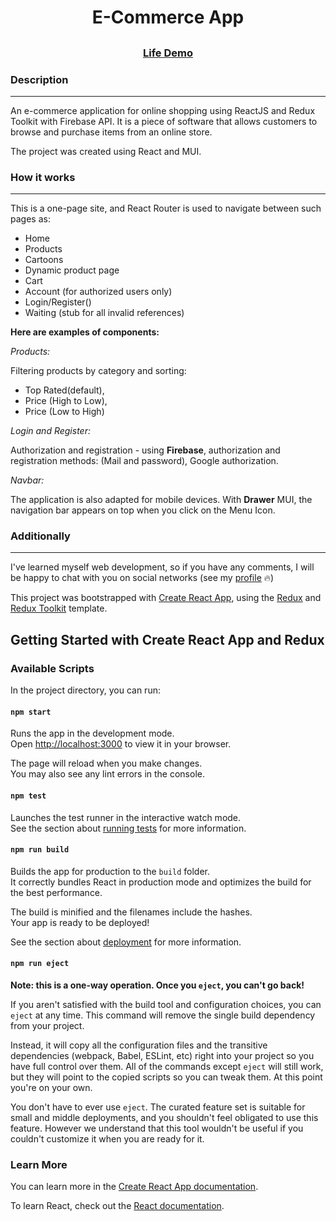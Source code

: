 <h1 align="center">E-Commerce App</h1>
<h2 align="center">
</h2>

<h3 align="center">
    <a href="https://e-commerceeeee.netlify.app/" target="_blank">Life Demo</a>
</h3>

### Description

---

An e-commerce application for online shopping using ReactJS and Redux Toolkit with Firebase API. It is a piece of software that allows customers to browse and purchase items from an online store.

The project was created using React and MUI.

### How it works

---

This is a one-page site, and React Router is used to navigate between such pages as:

- Home
- Products
- Cartoons
- Dynamic product page
- Cart
- Account (for authorized users only)
- Login/Register()
- Waiting (stub for all invalid references)

**Here are examples of components:**

_<p>Products:</p>_
Filtering products by category and sorting:

- Top Rated(default),
- Price (High to Low),
- Price (Low to High)

_<p>Login and Register:</p>_
Authorization and registration - using **Firebase**, authorization and registration methods: (Mail and password), Google authorization.

_<p>Navbar:</p>_

The application is also adapted for mobile devices. With **Drawer** MUI, the navigation bar appears on top when you click on the Menu Icon.

### Additionally

---

I've learned myself web development, so if you have any comments, I will be happy to chat with you on social networks (see my <a href="https://github.com/liyakot">profile</a> :fire:)

This project was bootstrapped with [Create React App](https://github.com/facebook/create-react-app), using the [Redux](https://redux.js.org/) and [Redux Toolkit](https://redux-toolkit.js.org/) template.

## Getting Started with Create React App and Redux

### Available Scripts

In the project directory, you can run:

#### `npm start`

Runs the app in the development mode.\
Open [http://localhost:3000](http://localhost:3000) to view it in your browser.

The page will reload when you make changes.\
You may also see any lint errors in the console.

#### `npm test`

Launches the test runner in the interactive watch mode.\
See the section about [running tests](https://facebook.github.io/create-react-app/docs/running-tests) for more information.

#### `npm run build`

Builds the app for production to the `build` folder.\
It correctly bundles React in production mode and optimizes the build for the best performance.

The build is minified and the filenames include the hashes.\
Your app is ready to be deployed!

See the section about [deployment](https://facebook.github.io/create-react-app/docs/deployment) for more information.

#### `npm run eject`

**Note: this is a one-way operation. Once you `eject`, you can't go back!**

If you aren't satisfied with the build tool and configuration choices, you can `eject` at any time. This command will remove the single build dependency from your project.

Instead, it will copy all the configuration files and the transitive dependencies (webpack, Babel, ESLint, etc) right into your project so you have full control over them. All of the commands except `eject` will still work, but they will point to the copied scripts so you can tweak them. At this point you're on your own.

You don't have to ever use `eject`. The curated feature set is suitable for small and middle deployments, and you shouldn't feel obligated to use this feature. However we understand that this tool wouldn't be useful if you couldn't customize it when you are ready for it.

### Learn More

You can learn more in the [Create React App documentation](https://facebook.github.io/create-react-app/docs/getting-started).

To learn React, check out the [React documentation](https://reactjs.org/).
